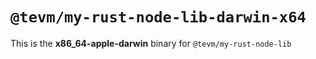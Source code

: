 # `@tevm/my-rust-node-lib-darwin-x64`

This is the **x86_64-apple-darwin** binary for `@tevm/my-rust-node-lib`
